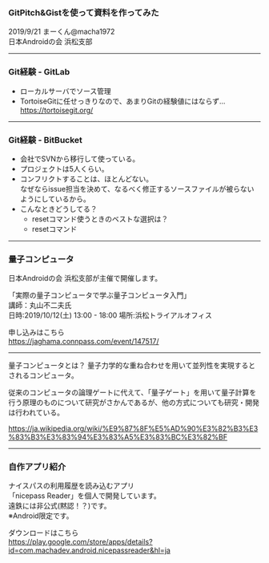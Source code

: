 ### GitPitch&Gistを使って資料を作ってみた

2019/9/21 まーくん@macha1972  
日本Androidの会 浜松支部

---

### Git経験 - GitLab
- ローカルサーバでソース管理  
- TortoiseGitに任せっきりなので、あまりGitの経験値にはならず...  
https://tortoisegit.org/

---

### Git経験 - BitBucket
- 会社でSVNから移行して使っている。  
- プロジェクトは5人くらい。  
- コンフリクトすることは、ほとんどない。  
なぜならissue担当を決めて、なるべく修正するソースファイルが被らないようにしているから。  
- こんなときどうしてる？
  - resetコマンド使うときのベストな選択は？
  - resetコマンド

---

### 量子コンピュータ
日本Androidの会 浜松支部が主催で開催します。

「実際の量子コンピュータで学ぶ量子コンピュータ入門」  
講師：丸山不二夫氏  
日時:2019/10/12(土) 13:00 - 18:00
場所:浜松トライアルオフィス

申し込みはこちら  
https://jaghama.connpass.com/event/147517/

---
量子コンピュータとは？
量子力学的な重ね合わせを用いて並列性を実現するとされるコンピュータ。

従来のコンピュータの論理ゲートに代えて、「量子ゲート」を用いて量子計算を行う原理のものについて研究がさかんであるが、他の方式についても研究・開発は行われている。

https://ja.wikipedia.org/wiki/%E9%87%8F%E5%AD%90%E3%82%B3%E3%83%B3%E3%83%94%E3%83%A5%E3%83%BC%E3%82%BF


----

### 自作アプリ紹介
ナイスパスの利用履歴を読み込むアプリ  
「nicepass Reader」を個人で開発しています。  
遠鉄には非公式(黙認！？)です。  
※Android限定です。

ダウンロードはこちら  
https://play.google.com/store/apps/details?id=com.machadev.android.nicepassreader&hl=ja


